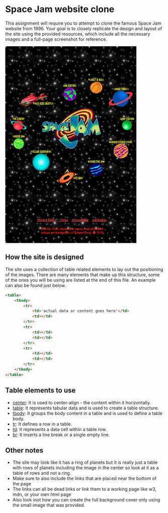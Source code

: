 # Space Jam website clone

This assignment will require you to attempt to clone the famous Space Jam website from 1996. Your goal is to closely replicate the design and layout of the site using the provided resources, which include all the necessary images and a full-page screenshot for reference.

![Space Jam](./space-jam-site-picture.PNG)

## How the site is designed

The site uses a collection of table related elements to lay out the positioning of the images. There are many elements that make up this structure, some of the ones you will be using are listed at the end of this file. An example can also be found just below. 

```html
<table>
    <tbody>
        <tr>
            <td>'actual data or content goes here'</td>
            <td></td>
        </tr>
        <tr>
            <td></td>
            <td></td>
        </tr>
        <tr>
            <td></td>
            <td></td>
        </tr>
    </tbody>
</table>
```

## Table elements to use  

- [center](https://www.w3schools.com/tags/tag_center.asp): It is used to center-align - the content within it horizontally.
- [table](https://www.w3schools.com/tags/tag_table.asp): It represents tabular data and is used to create a table structure.
- [tbody](https://www.w3schools.com/tags/tag_tbody.asp): It groups the body content in a table and is used to define a table body.
- [tr](https://www.w3schools.com/tags/tag_tr.asp): It defines a row in a table.
- [td](https://www.w3schools.com/tags/tag_td.asp): It represents a data cell within a table row.
- [br](https://www.w3schools.com/tags/tag_br.asp): It inserts a line break or a single empty line.

## Other notes

- The site may look like it has a ring of planets but it is really just a table with rows of planets including the image in the center so look at it as a table of rows and not a ring.
- Make sure to also include the links that are placed near the bottom of the page
- The links can all be dead links or link them to a working page like w3, mdn, or your own html page 
- Also look inot how you can create the full background cover only using the small image that was provided.




